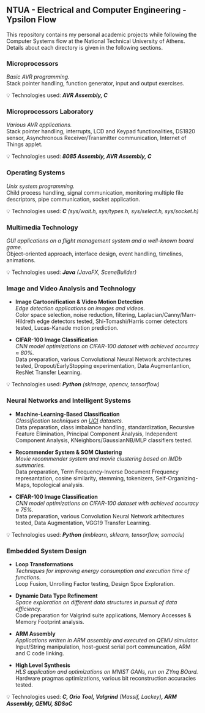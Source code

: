 ## NTUA - Electrical and Computer Engineering - Ypsilon Flow

This repository contains my personal academic projects while following the Computer Systems flow at the National Technical University of Athens. Details about each directory is given in the following sections.

### Microprocessors
_Basic AVR programming._  
Stack pointer handling, function generator, input and output exercises.

:bulb: Technologies used: ***AVR Assembly, C***

### Microprocessors Laboratory
_Various AVR applications._  
Stack pointer handling, interrupts, LCD and Keypad functionalities, DS1820 sensor, Asynchronous Receiver/Transmitter communication, Internet of Things applet.

:bulb: Technologies used: ***8085 Assembly, AVR Assembly, C***

### Operating Systems
_Unix system programming._  
Child process handling, signal communication, monitoring multiple file descriptors, pipe communication, socket application.

:bulb: Technologies used: ***C*** _(sys/wait.h, sys/types.h, sys/select.h, sys/socket.h)_

### Multimedia Technology
_GUI applications on a flight management system and α well-known board game._  
Object-oriented approach, interface design, event handling, timelines, animations.

:bulb: Technologies used: ***Java*** _(JavaFX, SceneBuilder)_

### Image and Video Analysis and Technology

- **Image Cartoonification & Video Motion Detection**  
_Edge detection applications on images and videos._  
Color space selection, noise reduction, filtering, Laplacian/Canny/Marr-Hildreth edge detectors tested, Shi-Tomashi/Harris corner detectors tested, Lucas-Kanade motion prediction.

- **CIFAR-100 Image Classification**  
_CNN model optimizations on CIFAR-100 dataset with achieved accuracy ≈ 80%._  
Data preparation, various Convolutional Neural Network architectures tested, Dropout/EarlyStopping experimentation, Data Augmentantion, ResNet Transfer Learning.

:bulb: Technologies used: ***Python*** _(skimage, opencv, tensorflow)_

### Neural Networks and Intelligent Systems

- **Machine-Learning-Based Classification**  
_Classification techniques on [UCI](https://archive.ics.uci.edu/ml/index.php) datasets._  
Data preparation, class imbalance handling, standardization, Recursive Feature Elimination, Principal Component Analysis, Independent Component Analysis, KNeighbors/GaussianNB/MLP classifiers tested.

- **Recommender System & SOM Clustering**  
_Movie recommender system and movie clustering based on IMDb summaries._  
Data preparation, Term Frequency-Inverse Document Frequency represantation, cosine similarity, stemming, tokenizers, Self-Organizing-Maps, topological analysis.

- **CIFAR-100 Image Classification**  
_CNN model optimizations on CIFAR-100 dataset with achieved accuracy ≈ 75%._  
Data preparation, various Convolution Neural Network arhitectures tested, Data Augmentation, VGG19 Transfer Learning.

:bulb: Technologies used: ***Python*** _(imblearn, sklearn, tensorflow, somoclu)_

### Embedded System Design

- **Loop Transformations**  
_Techniques for improving energy consumption and execution time of functions._  
Loop Fusion, Unrolling Factor testing, Design Spce Exploration.

- **Dynamic Data Type Refinement**  
_Space exploration on different data structures in pursuit of data efficiency._  
Code preparation for Valgrind suite applications, Memory Accesses & Memory Footprint analysis.

- **ARM Assembly**  
_Applications written in ARM assembly and executed on QEMU simulator._  
Input/String manipulation, host-guest serial port communcation, ARM and C code linking.

- **High Level Synthesis**  
_HLS application and optimizations on MNIST GANs, run on ZYnq BOard._  
Hardware pragmas optimizations, various bit reconstruction accuracies tested.

:bulb: Technologies used: ***C, Orio Tool, Valgrind*** _(Massif, Lackey)_***, ARM Assembly, QEMU, SDSoC***
